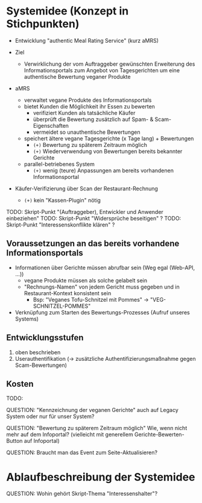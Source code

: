 # Systemidee (Konzept in Stichpunkten)

- Entwicklung "authentic Meal Rating Service" (kurz aMRS)

- Ziel
  - Verwirklichung der vom Auftraggeber gewünschten Erweiterung des Informationsportals zum Angebot von Tagesgerichten um eine authentische Bewertung veganer Produkte 

- aMRS
  - verwaltet vegane Produkte des Informationsportals
  - bietet Kunden die Möglichkeit ihr Essen zu bewerten
    - verifiziert Kunden als tatsächliche Käufer
    - überprüft die Bewertung zusätzlich auf Spam- & Scam-Eigenschaften
    - vermeidet so unauthentische Bewertungen
  - speichert ältere vegane Tagesgerichte (x Tage lang) + Bewertungen
    - `(+)` Bewertung zu späterem Zeitraum möglich
    - `(+)` Wiederverwendung von Bewertungen bereits bekannter Gerichte
  - parallel-betriebenes System 
    - `(+)` wenig (teure) Anpassungen am bereits vorhandenen Informationsportal
  
- Käufer-Verifizierung über Scan der Restaurant-Rechnung
  - `(+)` kein "Kassen-Plugin" nötig

TODO: Skript-Punkt "(Auftraggeber), Entwickler und Anwender einbeziehen"
TODO: Skript-Punkt "Widersprüche beseitigen" ?
TODO: Skript-Punkt "Interessenskonflikte klären" ?

## Voraussetzungen an das bereits vorhandene Informationsportals 

- Informationen über Gerichte müssen abrufbar sein (Weg egal (Web-API, ...))
  - vegane Produkte müssen als solche gelabelt sein
  - "Rechnungs-Namen" von jedem Gericht muss gegeben und in Restaurant-Kontext konsistent sein
    - Bsp: "Veganes Tofu-Schnitzel mit Pommes" → "VEG-SCHNITZEL-POMMES"
- Verknüpfung zum Starten des Bewertungs-Prozesses (Aufruf unseres Systems)

## Entwicklungsstufen

1. oben beschrieben
2. Userauthentifikation (→ zusätzliche Authentifizierungsmaßnahme gegen Scam-Bewertungen)

## Kosten

TODO:



QUESTION: "Kennzeichnung der veganen Gerichte" auch auf Legacy System oder nur für unser System?

QUESTION: "Bewertung zu späterem Zeitraum möglich" Wie, wenn nicht mehr auf dem Infoportal? (vielleicht mit generellem Gerichte-Bewerten-Button auf Infoportal)

QUESTION: Braucht man das Event zum Seite-Aktualisieren?

# Ablaufbeschreibung der Systemidee 




QUESTION: Wohin gehört Skript-Thema "Interessenshalter"?